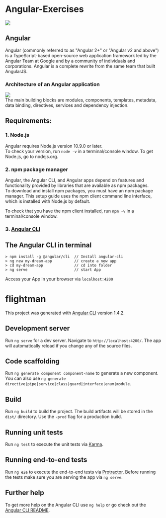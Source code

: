 # Angular-Exercises

![](https://process.filestackapi.com/cache=expiry:max/resize=width:700/c3STrF8ITAmQqrfA4c7L)

## Angular

Angular (commonly referred to as "Angular 2+" or "Angular v2 and above") is a TypeScript-based open-source web application framework led by the Angular Team at Google and by a community of individuals and corporations. Angular is a complete rewrite from the same team that built AngularJS.

### Architecture of an Angular application

![](https://angular.io/generated/images/guide/architecture/overview2.png)<br>
The main building blocks are modules, components, templates, metadata, data binding, directives, services and dependency injection.

## Requirements:

### 1\. Node.js

Angular requires Node.js version 10.9.0 or later.<br>
To check your version, run `node -v` in a terminal/console window. To get Node.js, go to nodejs.org.

### 2\. npm package manager

Angular, the Angular CLI, and Angular apps depend on features and functionality provided by libraries that are available as npm packages.<br>
To download and install npm packages, you must have an npm package manager. This setup guide uses the npm client command line interface, which is installed with Node.js by default.

To check that you have the npm client installed, run `npm -v` in a terminal/console window.

### 3\. [Angular CLI](https://cli.angular.io)

## The Angular CLI in terminal

```
> npm install -g @angular/cli  // Install angular-cli
> ng new my-dream-app          // create a new app
> cd my-dream-app              // cd into folder
> ng serve                     // start App
```

Access your App in your browser via `localhost:4200`


# flightman

This project was generated with [Angular CLI](https://github.com/angular/angular-cli) version 1.4.2.

## Development server

Run `ng serve` for a dev server. Navigate to `http://localhost:4200/`. The app will automatically reload if you change any of the source files.

## Code scaffolding

Run `ng generate component component-name` to generate a new component. You can also use `ng generate directive|pipe|service|class|guard|interface|enum|module`.

## Build

Run `ng build` to build the project. The build artifacts will be stored in the `dist/` directory. Use the `-prod` flag for a production build.

## Running unit tests

Run `ng test` to execute the unit tests via [Karma](https://karma-runner.github.io).

## Running end-to-end tests

Run `ng e2e` to execute the end-to-end tests via [Protractor](http://www.protractortest.org/).
Before running the tests make sure you are serving the app via `ng serve`.

## Further help

To get more help on the Angular CLI use `ng help` or go check out the [Angular CLI README](https://github.com/angular/angular-cli/blob/master/README.md).

